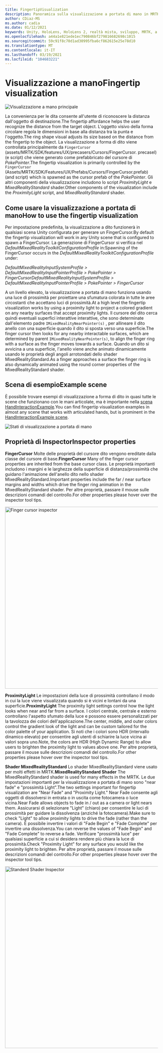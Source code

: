 ```yaml
---
title: FingertipVisualization
description: Panoramica sulla visualizzazione a portata di mano in MRTK
author: CDiaz-MS
ms.author: cadia
ms.date: 01/12/2021
keywords: Unity, HoloLens, HoloLens 2, realtà mista, sviluppo, MRTK, a portata di mano
ms.openlocfilehash: a44a1e821ede1ec790846bf279816682698c1015
ms.sourcegitcommit: 59c91f8c70d1ad30995fba6cf862615e25e78d10
ms.translationtype: MT
ms.contentlocale: it-IT
ms.lasthandoff: 03/19/2021
ms.locfileid: "104683221"
---
```

# <a name="fingertip-visualization"></a><span data-ttu-id="25b43-104">Visualizzazione a mano</span><span class="sxs-lookup"><span data-stu-id="25b43-104">Fingertip visualization</span></span>

![Visualizzazione a mano principale](../images/fingertip/MRTK_FingertipVisualization_Main.png)

<span data-ttu-id="25b43-106">La convenienza per le dita consente all'utente di riconoscere la distanza dall'oggetto di destinazione.</span><span class="sxs-lookup"><span data-stu-id="25b43-106">The fingertip affordance helps the user recognize the distance from the target object.</span></span> <span data-ttu-id="25b43-107">L'oggetto visivo della forma circolare regola le dimensioni in base alla distanza tra la punta e l'oggetto.</span><span class="sxs-lookup"><span data-stu-id="25b43-107">The ring shape visual adjusts its size based on the distance from the fingertip to the object.</span></span> <span data-ttu-id="25b43-108">La visualizzazione a forma di dito viene controllata principalmente da `FingerCursor` (assets/MRTK/SDK/features/UX/precasers/Cursors/FingerCursor. precasel) (e script) che viene generato come prefabbricato del cursore di *PokePointer*.</span><span class="sxs-lookup"><span data-stu-id="25b43-108">The fingertip visualization is primarily controlled by the `FingerCursor` (Assets/MRTK/SDK/Features/UX/Prefabs/Cursors/FingerCursor.prefab) (and script) which is spawned as the cursor prefab of the *PokePointer*.</span></span> <span data-ttu-id="25b43-109">Gli altri componenti della visualizzazione includono lo script *ProximityLight* e *MixedRealityStandard* shader.</span><span class="sxs-lookup"><span data-stu-id="25b43-109">Other components of the visualization include the *ProximityLight* script, and *MixedRealityStandard* shader.</span></span>

## <a name="how-to-use-the-fingertip-visualization"></a><span data-ttu-id="25b43-110">Come usare la visualizzazione a portata di mano</span><span class="sxs-lookup"><span data-stu-id="25b43-110">How to use the fingertip visualization</span></span>

<span data-ttu-id="25b43-111">Per impostazione predefinita, la visualizzazione a dito funzionerà in qualsiasi scena Unity configurata per generare un FingerCursor.</span><span class="sxs-lookup"><span data-stu-id="25b43-111">By default the fingertip visualization will work in any Unity scene that is configured to spawn a FingerCursor.</span></span> <span data-ttu-id="25b43-112">La generazione di FingerCursor si verifica nel *DefaultMixedRealityToolkitConfigurationProfile* in:</span><span class="sxs-lookup"><span data-stu-id="25b43-112">Spawning of the FingerCursor occurs in the *DefaultMixedRealityToolkitConfigurationProfile* under:</span></span>

<span data-ttu-id="25b43-113">*DefaultMixedRealityInputSystemProfile > DefaultMixedRealityInputPointerProfile > PokePointer > FingerCursor*</span><span class="sxs-lookup"><span data-stu-id="25b43-113">*DefaultMixedRealityInputSystemProfile > DefaultMixedRealityInputPointerProfile > PokePointer > FingerCursor*</span></span>

<span data-ttu-id="25b43-114">A un livello elevato, la visualizzazione a portata di mano funziona usando una luce di prossimità per proiettare una sfumatura colorata in tutte le aree circostanti che accettano luci di prossimità.</span><span class="sxs-lookup"><span data-stu-id="25b43-114">At a high level the fingertip visualization works by using a proximity light to project a colored gradient on any nearby surfaces that accept proximity lights.</span></span> <span data-ttu-id="25b43-115">Il cursore del dito cerca quindi eventuali superfici interattive interattive, che sono determinate dall'elemento padre `IMixedRealityNearPointer(s)` , per allineare il dito anello con una superficie quando il dito si sposta verso una superficie.</span><span class="sxs-lookup"><span data-stu-id="25b43-115">The finger cursor then looks for any nearby interactable surfaces, which are determined by parent `IMixedRealityNearPointer(s)`, to align the finger ring with a surface as the finger moves towards a surface.</span></span> <span data-ttu-id="25b43-116">Quando un dito si avvicina a una superficie, l'anello viene anche animato dinamicamente usando le proprietà degli angoli arrotondati dello shader MixedRealityStandard.</span><span class="sxs-lookup"><span data-stu-id="25b43-116">As a finger approaches a surface the finger ring is also dynamically animated using the round corner properties of the MixedRealityStandard shader.</span></span>

## <a name="example-scene"></a><span data-ttu-id="25b43-117">Scena di esempio</span><span class="sxs-lookup"><span data-stu-id="25b43-117">Example scene</span></span>

<span data-ttu-id="25b43-118">È possibile trovare esempi di visualizzazione a forma di dito in quasi tutte le scene che funzionano con le mani articolate, ma è importante nella [scena HandInteractionExample](../example-scenes/HandInteractionExamples.md).</span><span class="sxs-lookup"><span data-stu-id="25b43-118">You can find fingertip visualization examples in almost any scene that works with articulated hands, but is prominent in the [HandInteractionExample scene](../example-scenes/HandInteractionExamples.md).</span></span>

![Stati di visualizzazione a portata di mano](../images/fingertip/MRTK_FingertipVisualization_States.png)

## <a name="inspector-properties"></a><span data-ttu-id="25b43-120">Proprietà di Inspector</span><span class="sxs-lookup"><span data-stu-id="25b43-120">Inspector properties</span></span>

<span data-ttu-id="25b43-121">**FingerCursor** Molte delle proprietà del cursore dito vengono ereditate dalla classe del cursore di base.</span><span class="sxs-lookup"><span data-stu-id="25b43-121">**FingerCursor** Many of the finger cursor properties are inherited from the base cursor class.</span></span> <span data-ttu-id="25b43-122">Le proprietà importanti includono i margini e le larghezze della superficie di distanza/prossimità che guidano l'animazione dell'anello dito nello shader MixedRealityStandard.</span><span class="sxs-lookup"><span data-stu-id="25b43-122">Important properties include the far / near surface margins and widths which drive the finger ring animation in the MixedRealityStandard shader.</span></span> <span data-ttu-id="25b43-123">Per altre proprietà, passare il mouse sulle descrizioni comandi del controllo.</span><span class="sxs-lookup"><span data-stu-id="25b43-123">For other properties please hover over the inspector tool tips.</span></span>

<img src="../images/fingertip/MRTK_FingertipVisualization_Finger_Cursor_Inspector.png" width="600" alt="Finger cursor inspector">

<span data-ttu-id="25b43-124">**ProximityLight** Le impostazioni della luce di prossimità controllano il modo in cui la luce viene visualizzata quando si è vicini e lontani da una superficie.</span><span class="sxs-lookup"><span data-stu-id="25b43-124">**ProximityLight** The proximity light settings control how the light looks when near and far from a surface.</span></span> <span data-ttu-id="25b43-125">I colori centrale, centrale e esterno controllano l'aspetto sfumato della luce e possono essere personalizzati per la tavolozza dei colori dell'applicazione.</span><span class="sxs-lookup"><span data-stu-id="25b43-125">The center, middle, and outer colors control the gradient look of the light and can be custom tailored for the color palette of your application.</span></span> <span data-ttu-id="25b43-126">Si noti che i colori sono HDR (intervallo dinamico elevato) per consentire agli utenti di schiarire la luce vicina ai valori sopra uno.</span><span class="sxs-lookup"><span data-stu-id="25b43-126">Note, the colors are HDR (High Dynamic Range) to allow users to brighten the proximity light to values above one.</span></span> <span data-ttu-id="25b43-127">Per altre proprietà, passare il mouse sulle descrizioni comandi del controllo.</span><span class="sxs-lookup"><span data-stu-id="25b43-127">For other properties please hover over the inspector tool tips.</span></span>

<span data-ttu-id="25b43-128">**Shader MixedRealityStandard** Lo shader MixedRealityStandard viene usato per molti effetti in MRTK.</span><span class="sxs-lookup"><span data-stu-id="25b43-128">**MixedRealityStandard Shader** The MixedRealityStandard shader is used for many effects in the MRTK.</span></span> <span data-ttu-id="25b43-129">Le due impostazioni importanti per la visualizzazione a portata di mano sono "near fade" e "prossimità Light".</span><span class="sxs-lookup"><span data-stu-id="25b43-129">The two settings important for fingertip visualization are "Near Fade" and "Proximity Light."</span></span> <span data-ttu-id="25b43-130">Near Fade consente agli oggetti di dissolversi in entrata o in uscita come fotocamera o luce vicina.</span><span class="sxs-lookup"><span data-stu-id="25b43-130">Near Fade allows objects to fade in / out as a camera or light nears them.</span></span> <span data-ttu-id="25b43-131">Assicurarsi di selezionare "Light" (chiaro) per consentire le luci di prossimità per guidare la dissolvenza (anziché la fotocamera).</span><span class="sxs-lookup"><span data-stu-id="25b43-131">Make sure to check "Light" to allow proximity lights to drive the fade (rather than the camera).</span></span> <span data-ttu-id="25b43-132">È possibile invertire i valori di "Fade Begin" e "Fade Complete" per invertire una dissolvenza.</span><span class="sxs-lookup"><span data-stu-id="25b43-132">You can reverse the values of "Fade Begin" and "Fade Complete" to reverse a fade.</span></span> <span data-ttu-id="25b43-133">Verificare "prossimità luce" per qualsiasi superficie a cui si desidera rendere più chiara la luce di prossimità.</span><span class="sxs-lookup"><span data-stu-id="25b43-133">Check "Proximity Light" for any surface you would like the proximity light to brighten.</span></span> <span data-ttu-id="25b43-134">Per altre proprietà, passare il mouse sulle descrizioni comandi del controllo.</span><span class="sxs-lookup"><span data-stu-id="25b43-134">For other properties please hover over the inspector tool tips.</span></span>

<img src="../images/fingertip/MRTK_FingertipVisualization_Mixed_Reality_Standard_Shader_Inspector.png" width="600" alt="Standerd Shader Inspector">

